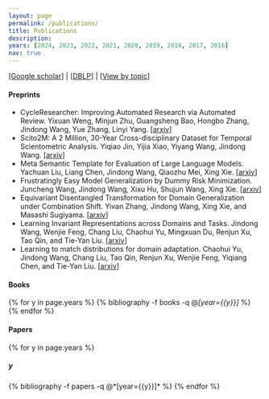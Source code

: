 ```yaml
---
layout: page
permalink: /publications/
title: Publications
description: 
years: [2024, 2023, 2022, 2021, 2020, 2019, 2018, 2017, 2016]
nav: true
---
```


[[Google scholar](https://scholar.google.com/citations?user=hBZ_tKsAAAAJ)] | [[DBLP](https://dblp.org/pid/19/2969-1.html)] | [[View by topic](https://jd92.wang/research/)]

#### Preprints

- CycleResearcher: Improving Automated Research via Automated Review. Yixuan Weng, Minjun Zhu, Guangsheng Bao, Hongbo Zhang, Jindong Wang, Yue Zhang, Linyi Yang. [[arxiv](https://arxiv.org/abs/2411.00816)]
- Scito2M: A 2 Million, 30-Year Cross-disciplinary Dataset for Temporal Scientometric Analysis. Yiqiao Jin, Yijia Xiao, Yiyang Wang, Jindong Wang. [[arxiv](https://arxiv.org/abs/2410.09510)]
- Meta Semantic Template for Evaluation of Large Language Models. Yachuan Liu, Liang Chen, Jindong Wang, Qiaozhu Mei, Xing Xie. [[arxiv](https://arxiv.org/abs/2310.01448)]
- Frustratingly Easy Model Generalization by Dummy Risk Minimization. Juncheng Wang, Jindong Wang, Xixu Hu, Shujun Wang, Xing Xie. [[arxiv](https://arxiv.org/abs/2308.02287)]
- Equivariant Disentangled Transformation for Domain Generalization under Combination Shift. Yivan Zhang, Jindong Wang, Xing Xie, and Masashi Sugiyama. [[arxiv](https://arxiv.org/abs/2208.02011)]
- Learning Invariant Representations across Domains and Tasks. Jindong Wang, Wenjie Feng, Chang Liu, Chaohui Yu, Mingxuan Du, Renjun Xu, Tao Qin, and Tie-Yan Liu. [[arxiv](https://arxiv.org/abs/2103.05114)]
- Learning to match distributions for domain adaptation. Chaohui Yu, Jindong Wang, Chang Liu, Tao Qin, Renjun Xu, Wenjie Feng, Yiqiang Chen, and Tie-Yan Liu. [[arxiv](https://arxiv.org/abs/2007.10791)]

#### Books

<div class="publications">

{% for y in page.years %}
  {% bibliography -f books -q @*[year={{y}}]* %}
{% endfor %}

</div>

#### Papers

<div class="publications">

{% for y in page.years %}
<h5>y</h5>
  {% bibliography -f papers -q @*[year={{y}}]* %}
{% endfor %}

</div>
